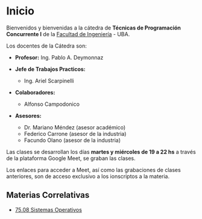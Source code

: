 # Inicio

Bienvenidos y bienvenidas a la cátedra de **Técnicas de Programación Concurrente I** de la [Facultad de Ingeniería](http://www.fi.uba.ar/) - UBA.

Los docentes de la Cátedra son:

* **Profesor:** Ing. Pablo A. Deymonnaz

* **Jefe de Trabajos Practicos:**
  * Ing. Ariel Scarpinelli

* **Colaboradores:**
  * Alfonso Campodonico

* **Asesores:**
  * Dr. Mariano Méndez (asesor académico)
  * Federico Carrone (asesor de la industria)
  * Facundo Olano (asesor de la industria)

Las clases se desarrollan los días **martes y miércoles de 19 a 22 hs** a través de la plataforma Google Meet, se graban las clases.

Los enlaces para acceder a Meet, así como las grabaciones de clases anteriores, son de acceso exclusivo a los ionscriptos a la materia.

## Materias Correlativas

* [75.08 Sistemas Operativos](https://fisop.github.io/7508/)
